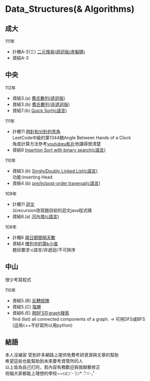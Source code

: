 # Data_Structures(& Algorithms)

## 成大
111年 
  -  計概A-2(三) [二元搜尋(遞迴版/虛擬碼)](./NCKU/111/binary_search_recursive)
  -  資結A-3[ ](./NCKU/111/ )

## 中央
112年
  -  資結3.(a) [費氏數列(遞迴版)](./NCU/112/fibonacci_recursive.cpp)
  -  資結3.(b) [費氏數列(非遞迴版)](./NCU/112/fibonacci_nonrecursive.cpp)
  -  資結7.(b) [Quick Sort(c語言)](./NCU/112/Quick_Sort.c)  

111年  
  -  計概11 [時針和分針的夾角](./NCU/111/Angle_Between_Hands_of_Clock.java)  
     LeetCode中級的第1344題Angle Between Hands of a Clock  
     角度計算方法參考[youtubeu影片](https://www.youtube.com/watch?v=zBCsKSFRRYY&ab_channel=CrackingFAANG)他講得很清楚    
  -  資結8 [Insertion Sort with binary search(c語言)](./NCU/111/Insertion_Sort_with_binary_search.c)

110年
  -  資結3.(b) [Singly/Doubly Linked List(c語言)](./NCU/110/Insert_Head_Linked_List.c)  
     功能:Inserting Head
  -  資結4.(b) [pre/in/post-order traversal(c語言)](./NCU/110/traversal.c)    

109年
  -  計概11 [迴文](./NCU/109/Palindrome.java)  
     以recursion改寫題目給的迴文java程式碼
  -  資結6.(a) [河內塔(c語言)](./NCU/109/hanoi.c)
  
108年  
  -  計概6 [兩日期間隔天數](./NCU/108/DateCalculator.java)
  -  資結4 [陣列中的第k小值](./NCU/108/the_kth_smallest_in_array.c)  
     題目要求:c語言/非遞迴/不可排序  
     
## 中山
很少考寫程式

110年
  -  資結5.(B) [反轉矩陣](./NSYSU/110/reverseArray.cpp)
  -  資結5.(C) [階層](./NSYSU/110/factorial.cpp)
  -  資結6.(E) [用BFS在graph搜索](./NSYSU/110/bfs_graph.py)  
     find (list) all connected components of a graph. -> 可用DFS或BFS  
     (這用c++不好寫所以用python) 

## 結語
本人沒補習 受到許多網路上提供免費考研資源與文章的幫助  
希望這些也能幫助到未來要考資管所的人  
以上皆為自己打的，若內容有務歡迎與我聯繫修正  
祝福大家都能上理想的學校~~ଘ(੭ˊᵕˋ)੭* ੈ✩‧₊˚
